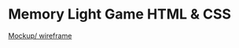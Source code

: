 # Memory Light Game HTML & CSS
[Mockup/ wireframe](https://drive.google.com/file/d/1D01d4bl7dqBsnx6SDV8T0ztAKvY0d2Fs/view)

